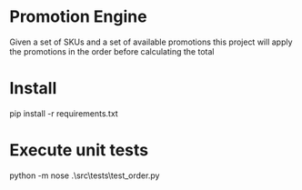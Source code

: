 # Promotion Engine
Given a set of SKUs and a set of available promotions this project will apply the promotions in the order before calculating the total

# Install
pip install -r requirements.txt

# Execute unit tests
python -m nose .\src\tests\test_order.py
